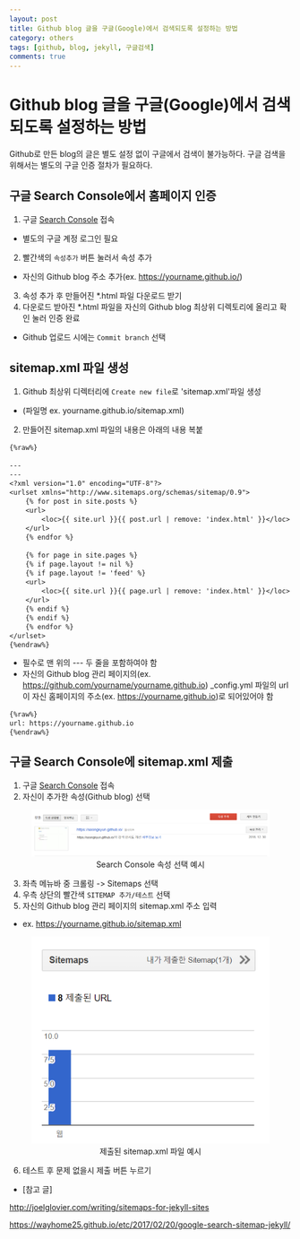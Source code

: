 ```yaml
---
layout: post
title: Github blog 글을 구글(Google)에서 검색되도록 설정하는 방법
category: others
tags: [github, blog, jekyll, 구글검색]
comments: true
---
```


# Github blog 글을 구글(Google)에서 검색되도록 설정하는 방법

Github로 만든 blog의 글은 별도 설정 없이 구글에서 검색이 불가능하다.
구글 검색을 위해서는 별도의 구글 인증 절차가 필요하다.

## 구글 Search Console에서 홈페이지 인증
1. 구글 [Search Console](https://www.google.com/webmasters/tools/home?hl=ko) 접속
- 별도의 구글 계정 로그인 필요
2. 빨간색의 `속성추가` 버튼 눌러서 속성 추가
- 자신의 Github blog 주소 추가(ex. https://yourname.github.io/)
3. 속성 추가 후 만들어진 *.html 파일 다운로드 받기
4. 다운로드 받아진 *.html 파일을 자신의 Github blog 최상위 디렉토리에 올리고 확인 눌러 인증 완료
- Github 업로드 시에는 `Commit branch` 선택

## sitemap.xml 파일 생성
1. Github 최상위 디렉터리에 `Create new file`로 'sitemap.xml'파일 생성
- (파일명 ex. yourname.github.io/sitemap.xml)
2. 만들어진 sitemap.xml 파일의 내용은 아래의 내용 복붙

```
{%raw%}

---
---
<?xml version="1.0" encoding="UTF-8"?>
<urlset xmlns="http://www.sitemaps.org/schemas/sitemap/0.9">
    {% for post in site.posts %}
    <url>
        <loc>{{ site.url }}{{ post.url | remove: 'index.html' }}</loc>
    </url>
    {% endfor %}

    {% for page in site.pages %}
    {% if page.layout != nil %}
    {% if page.layout != 'feed' %}
    <url>
        <loc>{{ site.url }}{{ page.url | remove: 'index.html' }}</loc>
    </url>
    {% endif %}
    {% endif %}
    {% endfor %}
</urlset>
{%endraw%}
```
- 필수로 맨 위의 --- 두 줄을 포함하여야 함
- 자신의 Github blog 관리 페이지의(ex. https://github.com/yourname/yourname.github.io) _config.yml 파일의 url이 자신 홈페이지의 주소(ex. https://yourname.github.io)로 되어있어야 함
    
```
{%raw%}
url: https://yourname.github.io
{%endraw%}
```

## 구글 Search Console에 sitemap.xml 제출
1. 구글 [Search Console](https://www.google.com/webmasters/tools/home?hl=ko) 접속
2. 자신이 추가한 속성(Github blog) 선택
<center>
 <figure>
 <img src="/assets/images/post-img/others/fig2.PNG" alt="views">
 <figcaption>Search Console 속성 선택 예시 </figcaption>
 </figure>
 </center>
 
 
3. 좌측 메뉴바 중 크롤링 -> Sitemaps 선택
4. 우측 상단의 빨간색 `SITEMAP 추가/테스트` 선택
5. 자신의 Github blog 관리 페이지의 sitemap.xml 주소 입력
- ex. https://yourname.github.io/sitemap.xml
 <center>
 <figure>
 <img src="/assets/images/post-img/others/fig3.PNG" alt="views">
 <figcaption> 제출된 sitemap.xml 파일 예시 </figcaption>
 </figure>
 </center>
 
 
6. 테스트 후 문제 없을시 제출 버튼 누르기

- [참고 글]

http://joelglovier.com/writing/sitemaps-for-jekyll-sites

https://wayhome25.github.io/etc/2017/02/20/google-search-sitemap-jekyll/
